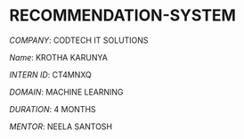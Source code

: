 # RECOMMENDATION-SYSTEM

*COMPANY*: CODTECH IT SOLUTIONS

*Name*: KROTHA KARUNYA

*INTERN ID*: CT4MNXQ

*DOMAIN*: MACHINE LEARNING

*DURATION*: 4 MONTHS

*MENTOR*: NEELA SANTOSH
